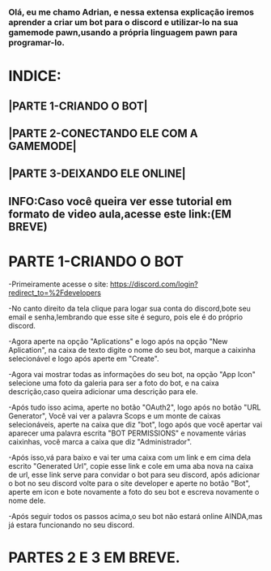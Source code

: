 ### Olá, eu me chamo Adrian, e nessa extensa explicação iremos aprender a criar um bot para o discord e utilizar-lo na sua gamemode pawn,usando a própria linguagem pawn para programar-lo.

# INDICE:

## |PARTE 1-CRIANDO O BOT|

## |PARTE 2-CONECTANDO ELE COM A GAMEMODE|

## |PARTE 3-DEIXANDO ELE ONLINE|

## INFO:Caso você queira ver esse tutorial em formato de video aula,acesse este link:(EM BREVE)

# PARTE 1-CRIANDO O BOT

-Primeiramente acesse o site: https://discord.com/login?redirect_to=%2Fdevelopers

-No canto direito da tela clique para logar sua conta do discord,bote seu email e senha,lembrando que esse site é seguro, pois ele é do próprio discord.

-Agora aperte na opção "Aplications" e logo após na opção "New Aplication", na caixa de texto digite o nome do seu bot, marque a caixinha selecionável e logo após aperte em "Create".

-Agora vai mostrar todas as informações do seu bot, na opção "App Icon" selecione uma foto da galeria para ser a foto do bot, e na caixa descrição,caso queira adicionar uma descrição para ele.

-Após tudo isso acima, aperte no botão "OAuth2", logo após no botão "URL Generator", Você vai ver a palavra Scops e um monte de caixas selecionáveis, aperte na caixa que diz "bot", logo após que você apertar vai aparecer uma palavra escrita "BOT PERMISSIONS" e novamente várias caixinhas, você marca a caixa que diz "Administrador".

-Após isso,vá para baixo e vai ter uma caixa com um link e em cima dela escrito "Generated Url", copie esse link e cole em uma aba nova na caixa de url, esse link serve para convidar o bot para seu discord, após adicionar o bot no seu discord volte para o site developer e aperte no botão "Bot", aperte em icon e bote novamente a foto do seu bot e escreva novamente o nome dele.

-Após seguir todos os passos acima,o seu bot não estará online AINDA,mas já estara funcionando no seu discord.

# PARTES 2 E 3 EM BREVE.